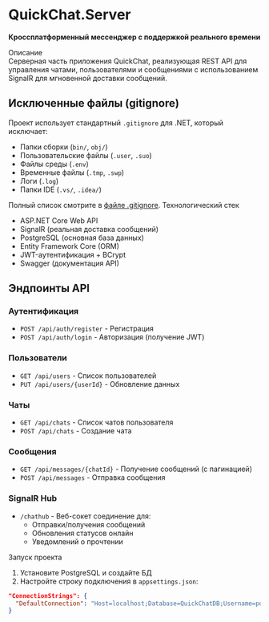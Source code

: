 # QuickChat.Server  
**Кроссплатформенный мессенджер с поддержкой реального времени**  

Описание  
Серверная часть приложения QuickChat, реализующая REST API для управления чатами, пользователями и сообщениями с использованием SignalR для мгновенной доставки сообщений.  

## Исключенные файлы (gitignore)
Проект использует стандартный `.gitignore` для .NET, который исключает:
- Папки сборки (`bin/`, `obj/`)
- Пользовательские файлы (`.user`, `.suo`)
- Файлы среды (`.env`)
- Временные файлы (`.tmp`, `.swp`)
- Логи (`.log`)
- Папки IDE (`.vs/`, `.idea/`)

Полный список смотрите в [файле .gitignore](.gitignore).
Технологический стек  
- ASP.NET Core Web API  
- SignalR (реальная доставка сообщений)  
- PostgreSQL (основная база данных)  
- Entity Framework Core (ORM)  
- JWT-аутентификация + BCrypt  
- Swagger (документация API)  

## Эндпоинты API  
### Аутентификация  
- `POST /api/auth/register` - Регистрация  
- `POST /api/auth/login` - Авторизация (получение JWT)  

### Пользователи  
- `GET /api/users` - Список пользователей  
- `PUT /api/users/{userId}` - Обновление данных  

### Чаты  
- `GET /api/chats` - Список чатов пользователя  
- `POST /api/chats` - Создание чата  

### Сообщения  
- `GET /api/messages/{chatId}` - Получение сообщений (с пагинацией)  
- `POST /api/messages` - Отправка сообщения  

### SignalR Hub  
- `/chathub` - Веб-сокет соединение для:  
  - Отправки/получения сообщений  
  - Обновления статусов онлайн  
  - Уведомлений о прочтении  

Запуск проекта  
1. Установите PostgreSQL и создайте БД  
2. Настройте строку подключения в `appsettings.json`:  
```json 
"ConnectionStrings": {
  "DefaultConnection": "Host=localhost;Database=QuickChatDB;Username=postgres;Password=your_password"
}
